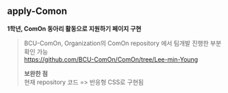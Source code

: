 ## apply-Comon
**1학년, ComOn 동아리 활동으로 지원하기 페이지 구현**
> BCU-ComOn, Organization의 ComOn repository 에서 팀개발 진행한 부분 확인 가능 <br />
> https://github.com/BCU-ComOn/ComOn/tree/Lee-min-Young
>
> **보완한 점** <br />
> 현재 repository 코드 => 반응형 CSS로 구현됨
